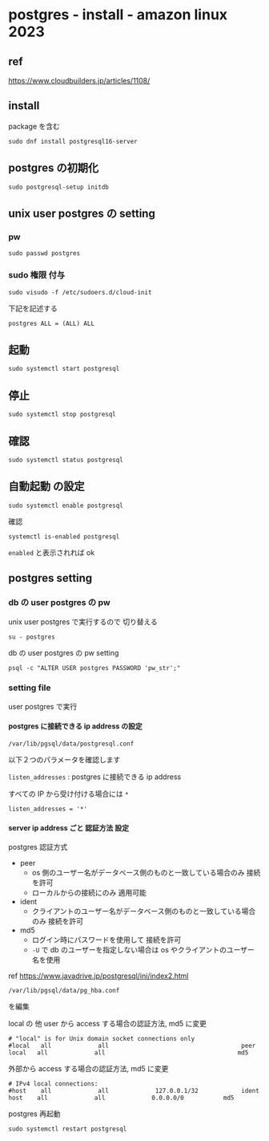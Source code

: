 
# postgres  -  install  -  amazon linux 2023


## ref

https://www.cloudbuilders.jp/articles/1108/


## install

package を含む

```
sudo dnf install postgresql16-server
```


## postgres の初期化

```
sudo postgresql-setup initdb
```


## unix user postgres の setting

### pw

```
sudo passwd postgres
```

### sudo 権限 付与

```
sudo visudo -f /etc/sudoers.d/cloud-init
```

下記を記述する

```
postgres ALL = (ALL) ALL
```


## 起動

```
sudo systemctl start postgresql
```


## 停止

```
sudo systemctl stop postgresql
```


## 確認

```
sudo systemctl status postgresql
```


## 自動起動 の設定

```
sudo systemctl enable postgresql
```

確認

```
systemctl is-enabled postgresql
```

`enabled` と表示されれば ok



## postgres setting

### db の user postgres の pw

unix user postgres で実行するので 切り替える

```
su - postgres
```

db の user postgres の pw setting

```
psql -c "ALTER USER postgres PASSWORD 'pw_str';"
```


### setting file

user postgres で実行


#### postgres に接続できる ip address の設定

```
/var/lib/pgsql/data/postgresql.conf
```

以下２つのパラメータを確認します

`listen_addresses` : postgres に接続できる ip address

すべての IP から受け付ける場合には `*`

```
listen_addresses = '*'
```


#### server ip address ごと 認証方法 設定

postgres 認証方式

- peer
  - os 側のユーザー名がデータベース側のものと一致している場合のみ 接続を許可
  - ローカルからの接続にのみ 適用可能
- ident
  - クライアントのユーザー名がデータベース側のものと一致している場合のみ 接続を許可
- md5
  - ログイン時にパスワードを使用して 接続を許可
  - `-U` で db のユーザーを指定しない場合は os やクライアントのユーザー名を使用

ref https://www.javadrive.jp/postgresql/ini/index2.html

```
/var/lib/pgsql/data/pg_hba.conf
```

を編集

local の 他 user から access する場合の認証方法, md5 に変更

```
# "local" is for Unix domain socket connections only
#local   all             all                                     peer
local   all             all                                     md5
```

外部から access する場合の認証方法, md5 に変更

```
# IPv4 local connections:
#host    all             all             127.0.0.1/32            ident
host    all             all             0.0.0.0/0           md5
```

postgres 再起動

```
sudo systemctl restart postgresql
```


